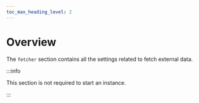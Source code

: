 ```yaml
---
toc_max_heading_level: 2
---
```


# Overview

The `fetcher` section contains all the settings related to fetch external data.

:::info

This section is not required to start an instance.

:::

